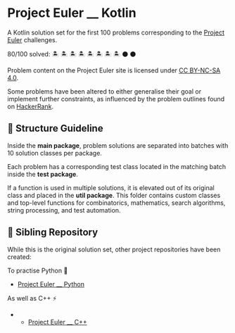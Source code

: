 # Project Euler __ Kotlin

A Kotlin solution set for the first 100 problems corresponding to the [Project Euler](https://projecteuler.net/archives) 
challenges.

80/100 solved: :desert_island: :desert_island: :desert_island: :desert_island: :desert_island: :desert_island:
:desert_island: :desert_island: :black_circle: :black_circle:

Problem content on the Project Euler site is licensed under [CC BY-NC-SA 4.0](https://projecteuler.net/copyright).

Some problems have been altered to either generalise their goal or implement further constraints, as influenced by 
the problem outlines found on [HackerRank](https://www.hackerrank.com/contests/projecteuler/challenges).

## :open_file_folder: Structure Guideline

Inside the **main package**, problem solutions are separated into batches with 10 solution classes per package.

Each problem has a corresponding test class located in the matching batch inside the **test package**.

If a function is used in multiple solutions, it is elevated out of its original class and placed in the 
**util package**. This folder contains custom classes and top-level functions for combinatorics, mathematics, search 
algorithms, string processing, and test automation.

## :handshake: Sibling Repository

While this is the original solution set, other project repositories have been created:

To practise Python :snake:
- [Project Euler __ Python](https://github.com/bog-walk/project-euler-python)

As well as C++ :zap:
- - [Project Euler __ C++](https://github.com/bog-walk/project-euler-cpp)